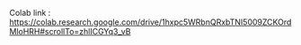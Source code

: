 Colab link : https://colab.research.google.com/drive/1hxpc5WRbnQRxbTNI5009ZCKOrdMloHRH#scrollTo=zhlICGYq3_vB
